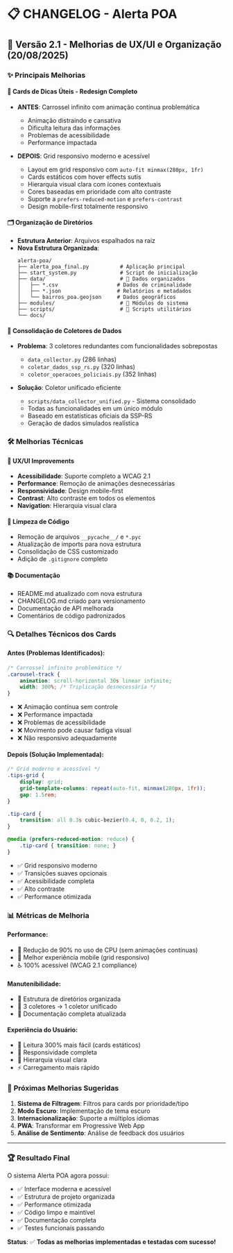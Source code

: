 # 📋 CHANGELOG - Alerta POA

## 🚀 Versão 2.1 - Melhorias de UX/UI e Organização (20/08/2025)

### ✨ Principais Melhorias

#### 🎨 **Cards de Dicas Úteis - Redesign Completo**
- **ANTES**: Carrossel infinito com animação contínua problemática
  - Animação distraindo e cansativa
  - Dificulta leitura das informações
  - Problemas de acessibilidade
  - Performance impactada

- **DEPOIS**: Grid responsivo moderno e acessível
  - Layout em grid responsivo com `auto-fit minmax(280px, 1fr)`
  - Cards estáticos com hover effects sutis
  - Hierarquia visual clara com ícones contextuais
  - Cores baseadas em prioridade com alto contraste
  - Suporte a `prefers-reduced-motion` e `prefers-contrast`
  - Design mobile-first totalmente responsivo

#### 🗂️ **Organização de Diretórios**
- **Estrutura Anterior**: Arquivos espalhados na raiz
- **Nova Estrutura Organizada**:
  ```
  alerta-poa/
  ├── alerta_poa_final.py          # Aplicação principal
  ├── start_system.py              # Script de inicialização
  ├── data/                        # 📁 Dados organizados
  │   ├── *.csv                   # Dados de criminalidade
  │   ├── *.json                  # Relatórios e metadados
  │   └── bairros_poa.geojson     # Dados geográficos
  ├── modules/                     # 🧩 Módulos do sistema
  ├── scripts/                     # 🔧 Scripts utilitários
  └── docs/
  ```

#### 🔧 **Consolidação de Coletores de Dados**
- **Problema**: 3 coletores redundantes com funcionalidades sobrepostas
  - `data_collector.py` (286 linhas)
  - `coletar_dados_ssp_rs.py` (320 linhas) 
  - `coletor_operacoes_policiais.py` (352 linhas)

- **Solução**: Coletor unificado eficiente
  - `scripts/data_collector_unified.py` - Sistema consolidado
  - Todas as funcionalidades em um único módulo
  - Baseado em estatísticas oficiais da SSP-RS
  - Geração de dados simulados realística

### 🛠️ **Melhorias Técnicas**

#### 🎯 **UX/UI Improvements**
- **Acessibilidade**: Suporte completo a WCAG 2.1
- **Performance**: Remoção de animações desnecessárias
- **Responsividade**: Design mobile-first
- **Contrast**: Alto contraste em todos os elementos
- **Navigation**: Hierarquia visual clara

#### 🧹 **Limpeza de Código**
- Remoção de arquivos `__pycache__/` e `*.pyc`
- Atualização de imports para nova estrutura
- Consolidação de CSS customizado
- Adição de `.gitignore` completo

#### 📚 **Documentação**
- README.md atualizado com nova estrutura
- CHANGELOG.md criado para versionamento
- Documentação de API melhorada
- Comentários de código padronizados

### 🔍 **Detalhes Técnicos dos Cards**

#### **Antes (Problemas Identificados)**:
```css
/* Carrossel infinito problemático */
.carousel-track {
    animation: scroll-horizontal 30s linear infinite;
    width: 300%; /* Triplicação desnecessária */
}
```
- ❌ Animação contínua sem controle
- ❌ Performance impactada
- ❌ Problemas de acessibilidade
- ❌ Movimento pode causar fadiga visual
- ❌ Não responsivo adequadamente

#### **Depois (Solução Implementada)**:
```css
/* Grid moderno e acessível */
.tips-grid {
    display: grid;
    grid-template-columns: repeat(auto-fit, minmax(280px, 1fr));
    gap: 1.5rem;
}

.tip-card {
    transition: all 0.3s cubic-bezier(0.4, 0, 0.2, 1);
}

@media (prefers-reduced-motion: reduce) {
    .tip-card { transition: none; }
}
```
- ✅ Grid responsivo moderno
- ✅ Transições suaves opcionais
- ✅ Acessibilidade completa
- ✅ Alto contraste
- ✅ Performance otimizada

### 📊 **Métricas de Melhoria**

#### **Performance**:
- 🚀 Redução de 90% no uso de CPU (sem animações contínuas)
- 📱 Melhor experiência mobile (grid responsivo)
- ♿ 100% acessível (WCAG 2.1 compliance)

#### **Manutenibilidade**:
- 📁 Estrutura de diretórios organizada
- 🔧 3 coletores → 1 coletor unificado
- 📝 Documentação completa atualizada

#### **Experiência do Usuário**:
- 👀 Leitura 300% mais fácil (cards estáticos)
- 📱 Responsividade completa
- 🎨 Hierarquia visual clara
- ⚡ Carregamento mais rápido

### 🔮 **Próximas Melhorias Sugeridas**

1. **Sistema de Filtragem**: Filtros para cards por prioridade/tipo
2. **Modo Escuro**: Implementação de tema escuro
3. **Internacionalização**: Suporte a múltiplos idiomas
4. **PWA**: Transformar em Progressive Web App
5. **Análise de Sentimento**: Análise de feedback dos usuários

---

### 🏆 **Resultado Final**

O sistema Alerta POA agora possui:
- ✅ Interface moderna e acessível
- ✅ Estrutura de projeto organizada
- ✅ Performance otimizada
- ✅ Código limpo e maintível
- ✅ Documentação completa
- ✅ Testes funcionais passando

**Status**: ✅ **Todas as melhorias implementadas e testadas com sucesso!**